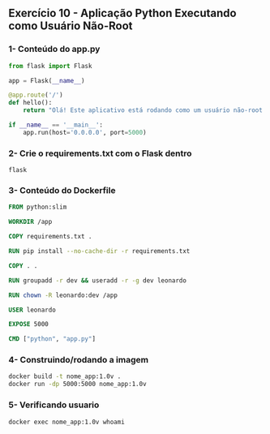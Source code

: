 
## Exercício 10 - Aplicação Python Executando como Usuário Não-Root

### 1- Conteúdo do app.py

```python
from flask import Flask

app = Flask(__name__)

@app.route('/')
def hello():
    return "Olá! Este aplicativo está rodando como um usuário não-root!\n"

if __name__ == '__main__':
    app.run(host='0.0.0.0', port=5000)
```

### 2- Crie o requirements.txt com o Flask dentro

```
flask
```

### 3- Conteúdo do Dockerfile

```dockerfile
FROM python:slim

WORKDIR /app

COPY requirements.txt .

RUN pip install --no-cache-dir -r requirements.txt

COPY . .

RUN groupadd -r dev && useradd -r -g dev leonardo

RUN chown -R leonardo:dev /app

USER leonardo

EXPOSE 5000

CMD ["python", "app.py"]
```

### 4- Construindo/rodando a imagem 

```bash
docker build -t nome_app:1.0v .
docker run -dp 5000:5000 nome_app:1.0v
```

### 5- Verificando usuario

```bash
docker exec nome_app:1.0v whoami
```
